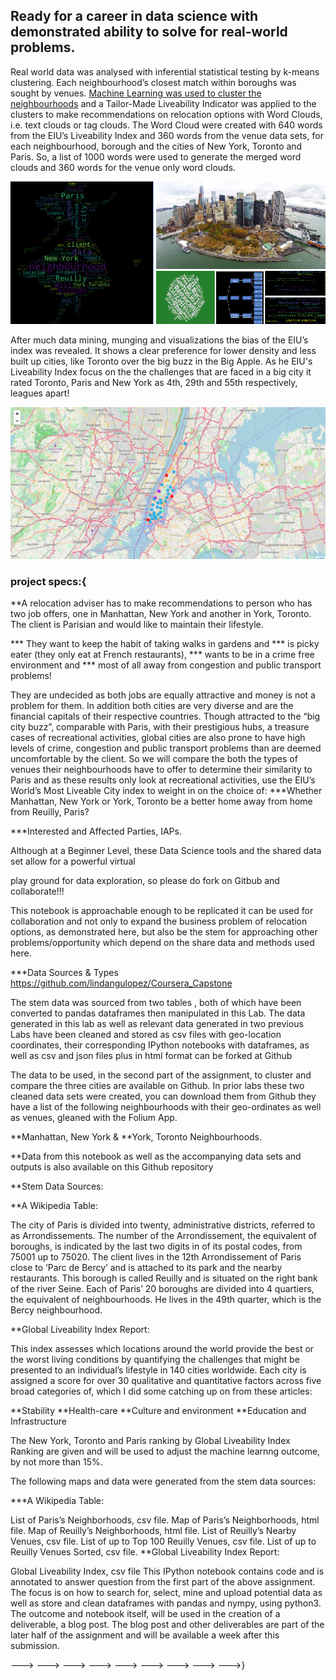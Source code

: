 ## Ready for a career in data science with demonstrated ability to solve for real-world problems. 

Real world data was analysed with inferential statistical testing by k-means clustering. Each neighbourhood’s closest match within boroughs was 
sought by venues. [Machine Learning was used to cluster the neighbourhoods](https://github.com/lindangulopez/Coursera_Capstone/blob/master/LeafletMap.png) and a Tailor-Made Liveability Indicator was applied to the clusters to 
make recommendations on relocation options with Word Clouds, i.e. text clouds or tag clouds.  The Word Cloud were created with 640 words from the 
EIU’s Liveability Index and 360 words from the venue data sets, for each neighbourhood, borough and the cities of New York, Toronto and Paris. 
So, a list of 1000 words were used to generate the merged word clouds and 360 words for the venue only word clouds.

![Tailor-Made Liveability Indicator ](https://github.com/lindangulopez/Coursera_Capstone/blob/master/IBM_DSP.png?raw=true)

After much data mining, munging and visualizations the bias of the EIU’s index was revealed. It shows a clear preference for lower density and
less built up cities, like Toronto over the big buzz in the Big Apple. As he EIU's Liveability Index focus on the the challenges that are faced 
in a big city it rated Toronto, Paris and New York as 4th, 29th and 55th respectively, leagues apart!

![Leaflet Map](https://github.com/lindangulopez/Coursera_Capstone/blob/master/LeafletMap.png?raw=true)

### project specs:{
**A relocation adviser has to make recommendations to person who has two job offers, one in Manhattan, New York and another in York, Toronto. The client is Parisian and would like to maintain their lifestyle.

*** They want to keep the habit of taking walks in gardens and *** is picky eater (they only eat at French restaurants), *** wants to be in a crime free environment and *** most of all away from congestion and public transport problems!

They are undecided as both jobs are equally attractive and money is not a problem for them. In addition both cities are very diverse and are the financial capitals of their respective countries. Though attracted to the “big city buzz”, comparable with Paris, with their prestigious hubs, a treasure cases of recreational activities, global cities are also prone to have high levels of crime, congestion and public transport problems than are deemed uncomfortable by the client. So we will compare the both the types of venues their neighbourhoods have to offer to determine their similarity to Paris and as these results only look at recreational activities, use the EIU’s World’s Most Liveable City index to weight in on the choice of: ***Whether Manhattan, New York or York, Toronto be a better home away from home from Reuilly, Paris?

***Interested and Affected Parties, IAPs.

Although at a Beginner Level, these Data Science tools and the shared data set allow for a powerful virtual

play ground for data exploration, so please do fork on Gitbub and collaborate!!!

This notebook is approachable enough to be replicated it can be used for collaboration and not only to expand the business problem of relocation options, as demonstrated here, but also be the stem for approaching other problems/opportunity which depend on the share data and methods used here.

***Data Sources & Types https://github.com/lindangulopez/Coursera_Capstone

The stem data was sourced from two tables , both of which have been converted to pandas dataframes then manipulated in this Lab. The data generated in this lab as well as relevant data generated in two previous Labs have been cleaned and stored as csv files with geo-location coordinates, their corresponding IPython notebooks with dataframes, as well as csv and json files plus in html format can be forked at Github

The data to be used, in the second part of the assignment, to cluster and compare the three cities are available on Github. In prior labs these two cleaned data sets were created, you can download them from Github they have a list of the following neighbourhoods with their geo-ordinates as well as venues, gleaned with the Folium App.

**Manhattan, New York & **York, Toronto Neighbourhoods.

**Data from this notebook as well as the accompanying data sets and outputs is also available on this Github repository

**Stem Data Sources:

**A Wikipedia Table:

The city of Paris is divided into twenty, administrative districts, referred to as Arrondissements. The number of the Arrondissement, the equivalent of boroughs, is indicated by the last two digits in of its postal codes, from 75001 up to 75020. The client lives in the 12th Arrondissement of Paris close to ‘Parc de Bercy’ and is attached to its park and the nearby restaurants. This borough is called Reuilly and is situated on the right bank of the river Seine. Each of Paris’ 20 boroughs are divided into 4 quartiers, the equivalent of neighbourhoods. He lives in the 49th quarter, which is the Bercy neighbourhood.

**Global Liveability Index Report:

This index assesses which locations around the world provide the best or the worst living conditions by quantifying the challenges that might be presented to an individual’s lifestyle in 140 cities worldwide. Each city is assigned a score for over 30 qualitative and quantitative factors across five broad categories of, which I did some catching up on from these articles:

**Stability **Health-care **Culture and environment **Education and Infrastructure

The New York, Toronto and Paris ranking by Global Liveability Index Ranking are given and will be used to adjust the machine learnng outcome, by not more than 15%.

The following maps and data were generated from the stem data sources:

***A Wikipedia Table:

List of Paris’s Neighborhoods, csv file. Map of Paris’s Neighborhoods, html file. Map of Reuilly’s Neighborhoods, html file. List of Reuilly’s Nearby Venues, csv file. List of up to Top 100 Reuilly Venues, csv file. List of up to Reuilly Venues Sorted, csv file. **Global Liveability Index Report:

Global Liveability Index, csv file This IPython notebook contains code and is annotated to answer question from the first part of the above assignment. The focus is on how to search for, select, mine and upload potential data as well as store and clean dataframes with pandas and nympy, using python3. The outcome and notebook itself, will be used in the creation of a deliverable, a blog post. The blog post and other deliverables are part of the later half of the assignment and will be available a week after this submission.

——-> ——-> ——-> ——-> ——-> ——-> ——-> ——-> ——->}

